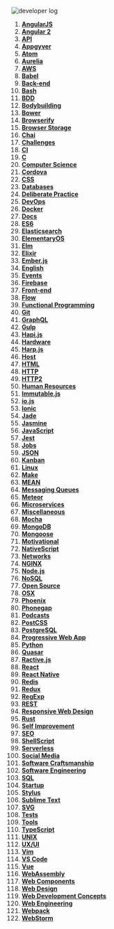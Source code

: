 ![developer log](http://i.imgur.com/958KYRa.png)

1. **[AngularJS](/source/angularjs.md)**
1. **[Angular 2](/source/angular2.md)** 
1. **[API](source/api.md)**
1. **[Appgyver](/source/appgyver.md)**
1. **[Atom](/source/atom.md)**
1. **[Aurelia](/source/aurelia.md)**
1. **[AWS](/source/aws.md)**
1. **[Babel](/source/babel.md)**
1. **[Back-end](/source/back-end.md)**
1. **[Bash](/source/bash.md)**
1. **[BDD](/source/bdd.md)**
1. **[Bodybuilding](/source/bodybuilding.md)**
1. **[Bower](/source/bower.md)**
1. **[Browserify](/source/browserify.md)**
1. **[Browser Storage](/source/browser-storage.md)**
1. **[Chai](/source/chai.md)**
1. **[Challenges](/source/challenges.md)**
1. **[CI](/source/ci.md)**
1. **[C](/source/c.md)**
1. **[Computer Science](/source/computer-science.md)**
1. **[Cordova](/source/cordova.md)**
1. **[CSS](/source/css.md)**
1. **[Databases](/source/databases.md)**
1. **[Deliberate Practice](/source/deliberate-practice.md)**
1. **[DevOps](/source/devops.md)**
1. **[Docker](/source/docker.md)**
1. **[Docs](/source/docs.md)**
1. **[ES6](/source/ecmascript6.md)**
1. **[Elasticsearch](/source/elasticsearch.md)**
1. **[ElementaryOS](/source/elementary-os.md)**
1. **[Elm](/source/elm.md)**
1. **[Elixir](/source/elixir.md)**
1. **[Ember.js](/source/ember.md)**
1. **[English](/source/english.md)**
1. **[Events](/source/events.md)**
1. **[Firebase](/source/firebase.md)**
1. **[Front-end](/source/front-end.md)**
1. **[Flow](/source/flow.md)**
1. **[Functional Programming](/source/functional-programming.md)**
1. **[Git](/source/git.md)**
1. **[GraphQL](/source/graphql.md)**
1. **[Gulp](/source/gulp.md)**
1. **[Hapi.js](/source/hapijs.md)**
1. **[Hardware](/source/hardware.md)**
1. **[Harp.js](/source/harp.md)**
1. **[Host](/source/host.md)**
1. **[HTML](/source/html.md)**
1. **[HTTP](/source/http.md)**
1. **[HTTP2](/source/http2.md)**
1. **[Human Resources](/source/human-resources.md)**
1. **[Immutable.js](immutablejs.md)**
1. **[io.js](/source/iojs.md)**
1. **[Ionic](/source/ionic.md)**
1. **[Jade](/source/jade.md)**
1. **[Jasmine](/source/jasmine.md)**
1. **[JavaScript](/source/javascript.md)**
1. **[Jest](/source/jest.md)**
1. **[Jobs](/source/jobs.md)**
1. **[JSON](/source/json.md)**
1. **[Kanban](/source/kanban.md)**
1. **[Linux](/source/linux.md)**
1. **[Make](/source/make.md)**
1. **[MEAN](/source/mean.md)**
1. **[Messaging Queues](/source/messaging-queues.md)**
1. **[Meteor](/source/meteor.md)**
1. **[Microservices](/source/microservices.md)**
1. **[Miscellaneous](/source/miscellaneous.md)**
1. **[Mocha](/source/mocha.md)**
1. **[MongoDB](/source/mongodb.md)**
1. **[Mongoose](/source/mongoose.md)**
1. **[Motivational](/source/motivational.md)**
1. **[NativeScript](/source/nativescript.md)**
1. **[Networks](/source/networks.md)**
1. **[NGINX](/source/nginx.md)**
1. **[Node.js](/source/nodejs.md)**
1. **[NoSQL](/source/nosql.md)**
1. **[Open Source](/source/open-source.md)**
1. **[OSX](/source/osx.md)**
1. **[Phoenix](/source/phoenix.md)**
1. **[Phonegap](/source/phonegap.md)**
1. **[Podcasts](/source/podcasts.md)**
1. **[PostCSS](/source/postcss.md)**
1. **[PostgreSQL](/source/postgresql.md)**
1. **[Progressive Web App](/source/progressive-web-app.md)**
1. **[Python](/source/python.md)**
1. **[Quasar](/source/quasar.md)**
1. **[Ractive.js](/source/ractivejs.md)**
1. **[React](/source/react.md)**
1. **[React Native](/source/react-native.md)**
1. **[Redis](/source/redis.md)**
1. **[Redux](/source/redux.md)**
1. **[RegExp](/source/regexp.md)**
1. **[REST](/source/rest.md)**
1. **[Responsive Web Design](/source/rwd.md)**
1. **[Rust](/source/rust.md)**
1. **[Self Improvement](/source/self-improvement.md)**
1. **[SEO](/source/seo.md)**
1. **[ShellScript](/source/shell-script.md)**
1. **[Serverless](/source/serverless.md)**
1. **[Social Media](/source/social-media.md)**
1. **[Software Craftsmanship](/source/software-craftsmanship.md)**
1. **[Software Engineering](/source/software-engineering.md)**
1. **[SQL](/source/sql.md)**
1. **[Startup](/source/startup.md)**
1. **[Stylus](/source/stylus.md)**
1. **[Sublime Text](/source/sublime-text.md)**
1. **[SVG](/source/svg.md)**
1. **[Tests](/source/tests.md)**
1. **[Tools](/source/tools.md)**
1. **[TypeScript](/source/typescript.md)**
1. **[UNIX](/source/unix.md)**
1. **[UX/UI](/source/ux-ui.md)**
1. **[Vim](/source/vim.md)**
1. **[VS Code](/source/vscode.md)**
1. **[Vue](/source/vue.md)**
1. **[WebAssembly](/source/webassembly.md)**
1. **[Web Components](/source/web-components.md)**
1. **[Web Design](/source/web-design.md)**
1. **[Web Development Concepts](/source/web-development-concepts.md)**
1. **[Web Engineering](/source/web-engineering.md)**
1. **[Webpack](/source/webpack.md)**
1. **[WebStorm](/source/webstorm.md)**
